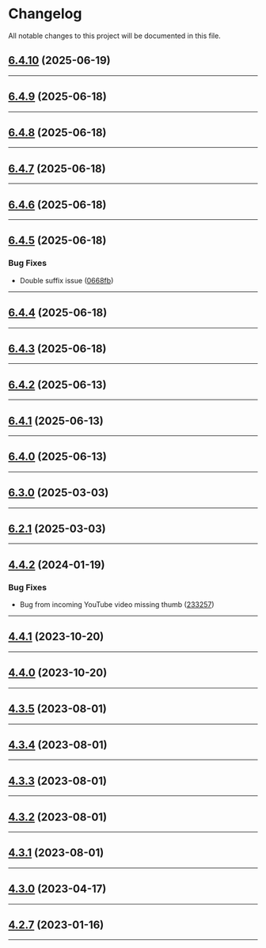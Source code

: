 <!--- BEGIN HEADER -->
# Changelog

All notable changes to this project will be documented in this file.
<!--- END HEADER -->

## [6.4.10](https://github.com/astuteo-llc/astuteo-toolkit/compare/v6.4.9...v6.4.10) (2025-06-19)


---

## [6.4.9](https://github.com/astuteo-llc/astuteo-toolkit/compare/v6.4.8...v6.4.9) (2025-06-18)


---

## [6.4.8](https://github.com/astuteo-llc/astuteo-toolkit/compare/v6.4.7...v6.4.8) (2025-06-18)


---

## [6.4.7](https://github.com/astuteo-llc/astuteo-toolkit/compare/v6.4.6...v6.4.7) (2025-06-18)


---

## [6.4.6](https://github.com/astuteo-llc/astuteo-toolkit/compare/v6.4.5...v6.4.6) (2025-06-18)


---

## [6.4.5](https://github.com/astuteo-llc/astuteo-toolkit/compare/v6.4.4...v6.4.5) (2025-06-18)

### Bug Fixes

* Double suffix issue ([0668fb](https://github.com/astuteo-llc/astuteo-toolkit/commit/0668fb1fcf7244584d98e1eb48e104428a6cc489))


---

## [6.4.4](https://github.com/astuteo-llc/astuteo-toolkit/compare/v6.4.3...v6.4.4) (2025-06-18)


---

## [6.4.3](https://github.com/astuteo-llc/astuteo-toolkit/compare/v6.4.2...v6.4.3) (2025-06-18)


---

## [6.4.2](https://github.com/astuteo-llc/astuteo-toolkit/compare/v6.4.1...v6.4.2) (2025-06-13)


---

## [6.4.1](https://github.com/astuteo-llc/astuteo-toolkit/compare/v6.4.0...v6.4.1) (2025-06-13)


---

## [6.4.0](https://github.com/astuteo-llc/astuteo-toolkit/compare/v6.3.0...v6.4.0) (2025-06-13)


---

## [6.3.0](https://github.com/astuteo-llc/astuteo-toolkit/compare/v6.2.1...v6.3.0) (2025-03-03)


---

## [6.2.1](https://github.com/astuteo-llc/astuteo-toolkit/compare/v6.2.0...v6.2.1) (2025-03-03)


---

## [4.4.2](https://github.com/astuteo-llc/astuteo-toolkit/compare/v4.4.1...v4.4.2) (2024-01-19)

### Bug Fixes

* Bug from incoming YouTube video missing thumb ([233257](https://github.com/astuteo-llc/astuteo-toolkit/commit/233257915774925d9eae13f24d5632ed8ce1b3fb))


---

## [4.4.1](https://github.com/astuteo-llc/astuteo-toolkit/compare/v4.4.0...v4.4.1) (2023-10-20)


---

## [4.4.0](https://github.com/astuteo-llc/astuteo-toolkit/compare/v4.3.5...v4.4.0) (2023-10-20)


---

## [4.3.5](https://github.com/astuteo-llc/astuteo-toolkit/compare/v4.3.4...v4.3.5) (2023-08-01)


---

## [4.3.4](https://github.com/astuteo-llc/astuteo-toolkit/compare/v4.3.3...v4.3.4) (2023-08-01)


---

## [4.3.3](https://github.com/astuteo-llc/astuteo-toolkit/compare/v4.3.2...v4.3.3) (2023-08-01)


---

## [4.3.2](https://github.com/astuteo-llc/astuteo-toolkit/compare/v4.3.1...v4.3.2) (2023-08-01)


---

## [4.3.1](https://github.com/astuteo-llc/astuteo-toolkit/compare/v4.3.0...v4.3.1) (2023-08-01)


---

## [4.3.0](https://github.com/astuteo-llc/astuteo-toolkit/compare/v4.2.7...v4.3.0) (2023-04-17)


---

## [4.2.7](https://github.com/astuteo-llc/astuteo-toolkit/compare/v4.2.6...v4.2.7) (2023-01-16)


---

